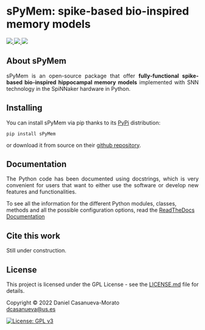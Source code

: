 # sPyMem: spike-based bio-inspired memory models

<p>
	<a href="http://www.gnu.org/licenses/gpl-3.0">
	<img src="https://img.shields.io/badge/License-GPL%20v3-blue.svg"/>
	</a>
	<a href="https://pypi.python.org/pypi/sPyMem/">
	<img src="https://img.shields.io/pypi/v/sPyMem.svg"/>
	</a>
	<a href="https://spymem.readthedocs.io/en/latest">
	<img src="https://readthedocs.org/projects/spymem/badge/?version=latest"/>
	</a>
</p>


<h2>About sPyMem</h2>

<p align="justify">
	sPyMem is an open-source package that offer <strong>fully-functional spike-based bio-inspired hippocampal memory models</strong> implemented with SNN technology in the SpiNNaker hardware in Python.
</p>


<h2>Installing</h2>

<p align="justify">
You can install sPyMem via pip thanks to its <a href="https://pypi.org/project/sPyMem/">PyPi</a> distribution:

```
pip install sPyMem
```

or download it from source on their <a href="https://github.com/dancasmor/sPyMem/">github repository</a>.
</p>


<h2>Documentation</h2>

<p align="justify">
The Python code has been documented using docstrings, which is very convenient for users that want to either use the software or develop new features and functionalities.

To see all the information for the different Python modules, classes, methods and all the possible configuration options, read the [ReadTheDocs Documentation](https://spymem.readthedocs.io/en/latest/)
</p>

<h2 name="CiteThisWork">Cite this work</h2>
<p align="justify">
Still under construction.
</p>



<h2 name="License">License</h2>
<p align="justify">
This project is licensed under the GPL License - see the <a href="https://github.com/dancasmor/sPyMem/blob/main/LICENSE">LICENSE.md</a> file for details.
</p>
<p align="justify">
Copyright © 2022 Daniel Casanueva-Morato<br>
<a href="mailto:dcasanueva@us.es">dcasanueva@us.es</a>
</p>

[![License: GPL v3](https://img.shields.io/badge/License-GPL%20v3-blue.svg)](http://www.gnu.org/licenses/gpl-3.0)
